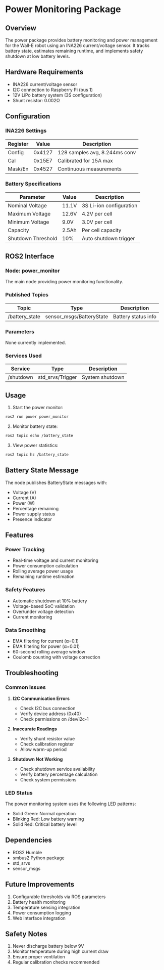 # Power Monitoring Package

## Overview
The power package provides battery monitoring and power management for the Wall-E robot using an INA226 current/voltage sensor. It tracks battery state, estimates remaining runtime, and implements safety shutdown at low battery levels.

## Hardware Requirements
- INA226 current/voltage sensor
- I2C connection to Raspberry Pi (bus 1)
- 12V LiPo battery system (3S configuration)
- Shunt resistor: 0.002Ω

## Configuration

### INA226 Settings
| Register | Value    | Description                    |
|----------|----------|--------------------------------|
| Config   | 0x4127   | 128 samples avg, 8.244ms conv  |
| Cal      | 0x15E7   | Calibrated for 15A max        |
| Mask/En  | 0x4527   | Continuous measurements        |

### Battery Specifications
| Parameter          | Value | Description              |
|-------------------|-------|--------------------------|
| Nominal Voltage   | 11.1V | 3S Li-ion configuration |
| Maximum Voltage   | 12.6V | 4.2V per cell           |
| Minimum Voltage   | 9.0V  | 3.0V per cell           |
| Capacity         | 2.5Ah | Per cell capacity        |
| Shutdown Threshold| 10%   | Auto shutdown trigger    |

## ROS2 Interface

### Node: power_monitor
The main node providing power monitoring functionality.

### Published Topics
| Topic           | Type                  | Description          |
|-----------------|----------------------|---------------------|
| /battery_state  | sensor_msgs/BatteryState | Battery status info |

### Parameters
None currently implemented.

### Services Used
| Service    | Type            | Description        |
|-----------|-----------------|-------------------|
| /shutdown | std_srvs/Trigger| System shutdown    |

## Usage

1. Start the power monitor:
```bash
ros2 run power power_monitor
```

2. Monitor battery state:
```bash
ros2 topic echo /battery_state
```

3. View power statistics:
```bash
ros2 topic hz /battery_state
```

## Battery State Message
The node publishes BatteryState messages with:
- Voltage (V)
- Current (A)
- Power (W)
- Percentage remaining
- Power supply status
- Presence indicator

## Features

### Power Tracking
- Real-time voltage and current monitoring
- Power consumption calculation
- Rolling average power usage
- Remaining runtime estimation

### Safety Features
- Automatic shutdown at 10% battery
- Voltage-based SoC validation
- Over/under voltage detection
- Current monitoring

### Data Smoothing
- EMA filtering for current (α=0.1)
- EMA filtering for power (α=0.01)
- 60-second rolling average window
- Coulomb counting with voltage correction

## Troubleshooting

### Common Issues

1. **I2C Communication Errors**
   - Check I2C bus connection
   - Verify device address (0x40)
   - Check permissions on /dev/i2c-1

2. **Inaccurate Readings**
   - Verify shunt resistor value
   - Check calibration register
   - Allow warm-up period

3. **Shutdown Not Working**
   - Check shutdown service availability
   - Verify battery percentage calculation
   - Check system permissions

### LED Status
The power monitoring system uses the following LED patterns:
- Solid Green: Normal operation
- Blinking Red: Low battery warning
- Solid Red: Critical battery level

## Dependencies
- ROS2 Humble
- smbus2 Python package
- std_srvs
- sensor_msgs

## Future Improvements
1. Configurable thresholds via ROS parameters
2. Battery health monitoring
3. Temperature sensing integration
4. Power consumption logging
5. Web interface integration

## Safety Notes
1. Never discharge battery below 9V
2. Monitor temperature during high current draw
3. Ensure proper ventilation
4. Regular calibration checks recommended
